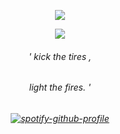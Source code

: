 <p align="center"> <img src="https://komarev.com/ghpvc/?username=boysquirt&label=stalkers.%20&color=4b4b41&style=flat" </p>
<p align="center">

<img src="https://media.discordapp.net/attachments/1232875451970617346/1401152334821720155/andre-kriegman-zero-day.gif?ex=688f3c4c&is=688deacc&hm=c2971218e3fe0e6403cba022ea3e386d3edc342d6c6957d32bedc7fbeadc7f81&=&width=448&height=252" >


<h6 align="center">
' kick the tires ,
  <h6 align="center" >
    light the fires. '
    <h6 align="center">

[![spotify-github-profile](https://spotify-github-profile.kittinanx.com/api/view?uid=hpyymyioopnmotk09dmpgpxul&cover_image=true&theme=novatorem&show_offline=false&background_color=121212&interchange=true&bar_color=224d63&bar_color_cover=false)](https://github.com/kittinan/spotify-github-profile)
